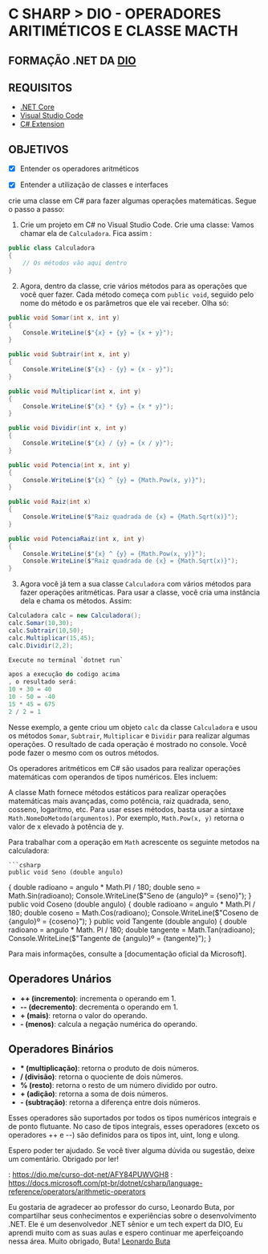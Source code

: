 

# C SHARP > DIO - OPERADORES ARITIMÉTICOS E CLASSE MACTH

## FORMAÇÃO .NET DA [DIO](https://dio.me/curso-dot-net/AFY84PUWVGH8)


## REQUISITOS
- [.NET Core](https://dotnet.microsoft.com/download)
- [Visual Studio Code](https://code.visualstudio.com/download)
- [C# Extension](https://marketplace.visualstudio.com/items?itemName=ms-dotnettools.csharp)

## OBJETIVOS

- [x] Entender os operadores aritméticos
- [x] Entender a utilização de classes e interfaces


crie uma classe em C# para fazer algumas operações matemáticas. Segue o passo a passo:
1. Crie um projeto em C# no Visual Studio Code.
Crie uma classe:
Vamos chamar ela de `Calculadora`. Fica assim :

```csharp
public class Calculadora
{
    // Os métodos vão aqui dentro
}
```

2. Agora, dentro da classe, crie vários métodos para as operações que você quer fazer. Cada método começa com `public void`, seguido pelo nome do método e os parâmetros que ele vai receber. Olha só:

```csharp
public void Somar(int x, int y)
{
    Console.WriteLine($"{x} + {y} = {x + y}");
}

public void Subtrair(int x, int y)
{
    Console.WriteLine($"{x} - {y} = {x - y}");
}

public void Multiplicar(int x, int y)
{
    Console.WriteLine($"{x} * {y} = {x * y}");
}

public void Dividir(int x, int y)
{
    Console.WriteLine($"{x} / {y} = {x / y}");
}

public void Potencia(int x, int y)
{
    Console.WriteLine($"{x} ^ {y} = {Math.Pow(x, y)}");
}

public void Raiz(int x)
{
    Console.WriteLine($"Raiz quadrada de {x} = {Math.Sqrt(x)}");
}

public void PotenciaRaiz(int x, int y)
{
    Console.WriteLine($"{x} ^ {y} = {Math.Pow(x, y)}");
    Console.WriteLine($"Raiz quadrada de {x} = {Math.Sqrt(x)}");
}
```

3. Agora você já tem a sua classe `Calculadora` com vários métodos para fazer operações aritméticas. Para usar a classe, você cria uma instância dela e chama os métodos. Assim:

```csharp
Calculadora calc = new Calculadora();
calc.Somar(10,30);
calc.Subtrair(10,50);
calc.Multiplicar(15,45);
calc.Dividir(2,2);

Execute no terminal `dotnet run`

apos a execução do codigo acima
, o resultado será:
10 + 30 = 40
10 - 50 = -40
15 * 45 = 675
2 / 2 = 1

```

Nesse exemplo, a gente criou um objeto `calc` da classe `Calculadora` e usou os métodos `Somar`, `Subtrair`, `Multiplicar` e `Dividir` para realizar algumas operações. O resultado de cada operação é mostrado no console. Você pode fazer o mesmo com os outros métodos.

Os operadores aritméticos em C# são usados para realizar operações matemáticas com operandos de tipos numéricos. Eles incluem:

A classe Math fornece métodos estáticos para realizar operações matemáticas mais avançadas, como potência, raiz quadrada, seno, cosseno, logaritmo, etc. Para usar esses métodos, basta usar a sintaxe `Math.NomeDoMetodo(argumentos)`. Por exemplo, `Math.Pow(x, y)` retorna o valor de x elevado à potência de y.

Para trabalhar com a operação em `Math` acrescente os seguinte metodos na calculadora:

    ```csharp
    public void Seno (double angulo)                        
{   double radioano = angulo * Math.PI / 180;
    double seno = Math.Sin(radioano);
    Console.WriteLine($"Seno de {angulo}º = {seno}");
}
    public void Coseno (double angulo)
{   double radioano = angulo * Math.PI / 180;
    double coseno = Math.Cos(radioano);
    Console.WriteLine($"Coseno de {angulo}º = {coseno}");
}
public void Tangente (double angulo)
{   double radioano = angulo * Math. PI / 180;
    double tangente = Math.Tan(radioano);
    Console.WriteLine($"Tangente de {angulo}º = {tangente}");
}


                            

Para mais informações, consulte a [documentação oficial da Microsoft].

## Operadores Unários

- **++ (incremento)**: incrementa o operando em 1.
- **-- (decremento)**: decrementa o operando em 1.
- **+ (mais)**: retorna o valor do operando.
- **- (menos)**: calcula a negação numérica do operando.

## Operadores Binários

- **\* (multiplicação)**: retorna o produto de dois números.
- **/ (divisão)**: retorna o quociente de dois números.
- **% (resto)**: retorna o resto de um número dividido por outro.
- **+ (adição)**: retorna a soma de dois números.
- **- (subtração)**: retorna a diferença entre dois números.

Esses operadores são suportados por todos os tipos numéricos integrais e de ponto flutuante. No caso de tipos integrais, esses operadores (exceto os operadores ++ e --) são definidos para os tipos int, uint, long e ulong.

Espero poder ter ajudado. Se você tiver alguma dúvida ou sugestão, deixe um comentário. Obrigado por ler!

: https://dio.me/curso-dot-net/AFY84PUWVGH8
: https://docs.microsoft.com/pt-br/dotnet/csharp/language-reference/operators/arithmetic-operators


Eu gostaria de agradecer ao professor do curso, Leonardo Buta, por compartilhar seus conhecimentos e experiências sobre o desenvolvimento .NET. Ele é um desenvolvedor .NET sênior e um tech expert da DIO, Eu aprendi muito com as suas aulas e espero continuar me aperfeiçoando nessa área. Muito obrigado, Buta!
[Leonardo Buta](https://github.com/leonardo-buta)
